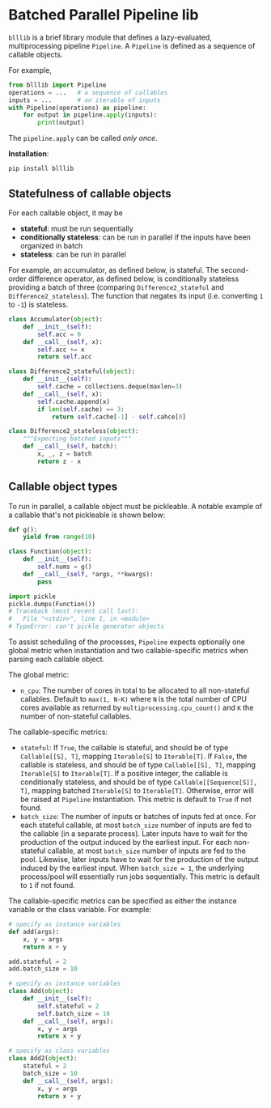 # Batched Parallel Pipeline lib

`blllib` is a brief library module that defines a lazy-evaluated, multiprocessing pipeline `Pipeline`.
A `Pipeline` is defined as a sequence of callable objects.

For example,

```python
from blllib import Pipeline
operations = ...   # a sequence of callables
inputs = ...       # an iterable of inputs
with Pipeline(operations) as pipeline:
    for output in pipeline.apply(inputs):
        print(output)
```

The `pipeline.apply` can be called *only once*.

**Installation**:

```
pip install blllib
```


## Statefulness of callable objects

For each callable object, it may be

- **stateful**: must be run sequentially
- **conditionally stateless**: can be run in parallel if the inputs have been organized in batch
- **stateless**: can be run in parallel

For example, an accumulator, as defined below, is stateful.
The second-order difference operator, as defined below, is conditionally stateless providing a batch of three (comparing `Difference2_stateful` and `Difference2_stateless`).
The function that negates its input (i.e. converting `1` to `-1`) is stateless.

```python
class Accumulator(object):
    def __init__(self):
        self.acc = 0
    def __call__(self, x):
        self.acc += x
        return self.acc

class Difference2_stateful(object):
    def __init__(self):
        self.cache = collections.deque(maxlen=3)
    def __call__(self, x):
        self.cache.append(x)
        if len(self.cache) == 3:
            return self.cache[-1] - self.cahce[0]

class Difference2_stateless(object):
    """Expecting batched inputs"""
    def __call__(self, batch):
        x, _, z = batch
        return z - x
```

## Callable object types

To run in parallel, a callable object must be pickleable.
A notable example of a callable that's not pickleable is shown below:

```python
def g():
    yield from range(10)

class Function(object):
    def __init__(self):
        self.nums = g()
    def __call__(self, *args, **kwargs):
        pass

import pickle
pickle.dumps(Function())
# Traceback (most recent call last):
#   File "<stdin>", line 1, in <module>
# TypeError: can't pickle generator objects
```

To assist scheduling of the processes, `Pipeline` expects optionally one global metric when instantiation and two callable-specific metrics when parsing each callable object.

The global metric:

- `n_cpu`: The number of cores in total to be allocated to all non-stateful callables.
Default to `max(1, N-K)` where `N` is the total number of CPU cores available as returned by `multiprocessing.cpu_count()` and `K` the number of non-stateful callables.

The callable-specific metrics:

- `stateful`: If `True`, the callable is stateful, and should be of type `Callable[[S], T]`, mapping `Iterable[S]` to `Iterable[T]`.
If `False`, the callable is stateless, and should be of type `Callable[[S], T]`, mapping `Iterable[S]` to `Iterable[T]`.
If a positive integer, the callable is conditionally stateless, and should be of type `Callable[[Sequence[S]], T]`, mapping batched `Iterable[S]` to `Iterable[T]`.
Otherwise, error will be raised at `Pipeline` instantiation.
This metric is default to `True` if not found.
- `batch_size`: The number of inputs or batches of inputs fed at once.
For each stateful callable, at most `batch_size` number of inputs are fed to the callable (in a separate process).
Later inputs have to wait for the production of the output induced by the earliest input.
For each non-stateful callable, at most `batch_size` number of inputs are fed to the pool.
Likewise, later inputs have to wait for the production of the output induced by the earliest input.
When `batch_size = 1`, the underlying process/pool will essentially run jobs sequentially.
This metric is default to `1` if not found.

The callable-specific metrics can be specified as either the instance variable or the class variable.
For example:

```python
# specify as instance variables
def add(args):
    x, y = args
    return x + y

add.stateful = 2
add.batch_size = 10

# specify as instance variables
class Add(object):
    def __init__(self):
        self.stateful = 2
        self.batch_size = 10
    def __call__(self, args):
        x, y = args
        return x + y

# specify as class variables
class Add2(object):
    stateful = 2
    batch_size = 10
    def __call__(self, args):
        x, y = args
        return x + y
```
